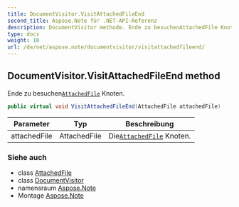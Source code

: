 ```yaml
---
title: DocumentVisitor.VisitAttachedFileEnd
second_title: Aspose.Note für .NET-API-Referenz
description: DocumentVisitor methode. Ende zu besuchenAttachedFile Knoten.
type: docs
weight: 10
url: /de/net/aspose.note/documentvisitor/visitattachedfileend/
---
```

## DocumentVisitor.VisitAttachedFileEnd method

Ende zu besuchen[`AttachedFile`](../../attachedfile/) Knoten.

```csharp
public virtual void VisitAttachedFileEnd(AttachedFile attachedFile)
```

| Parameter | Typ | Beschreibung |
| --- | --- | --- |
| attachedFile | AttachedFile | Die[`AttachedFile`](../../attachedfile/) Knoten. |

### Siehe auch

* class [AttachedFile](../../attachedfile/)
* class [DocumentVisitor](../)
* namensraum [Aspose.Note](../../documentvisitor/)
* Montage [Aspose.Note](../../../)


